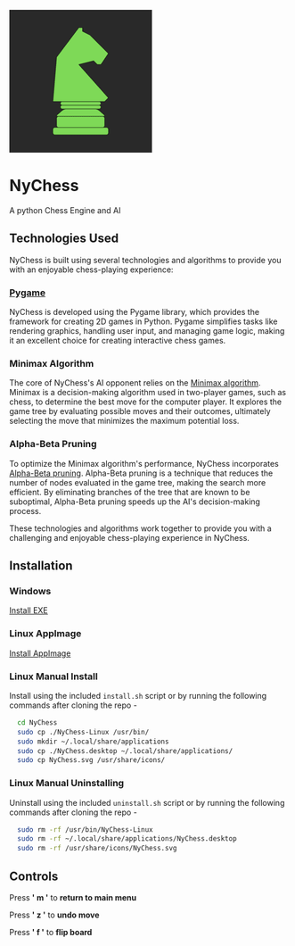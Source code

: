![Logo](https://raw.githubusercontent.com/nnisarggada/NyChess/main/Logo.png)

# NyChess

A python Chess Engine and AI

## Technologies Used

NyChess is built using several technologies and algorithms to provide you with an enjoyable chess-playing experience:

### [Pygame](https://www.pygame.org/)

NyChess is developed using the Pygame library, which provides the framework for creating 2D games in Python. Pygame simplifies tasks like rendering graphics, handling user input, and managing game logic, making it an excellent choice for creating interactive chess games.

### Minimax Algorithm

The core of NyChess's AI opponent relies on the [Minimax algorithm](https://en.wikipedia.org/wiki/Minimax). Minimax is a decision-making algorithm used in two-player games, such as chess, to determine the best move for the computer player. It explores the game tree by evaluating possible moves and their outcomes, ultimately selecting the move that minimizes the maximum potential loss.

### Alpha-Beta Pruning

To optimize the Minimax algorithm's performance, NyChess incorporates [Alpha-Beta pruning](https://en.wikipedia.org/wiki/Alpha%E2%80%93beta_pruning). Alpha-Beta pruning is a technique that reduces the number of nodes evaluated in the game tree, making the search more efficient. By eliminating branches of the tree that are known to be suboptimal, Alpha-Beta pruning speeds up the AI's decision-making process.

These technologies and algorithms work together to provide you with a challenging and enjoyable chess-playing experience in NyChess.

## Installation

### Windows

[Install EXE](https://github.com/nnisarggada/NyChess/releases/tag/Windows)

### Linux AppImage

[Install AppImage](https://github.com/nnisarggada/NyChess/releases/tag/Linux)

### Linux Manual Install

Install using the included `install.sh` script or by running the following commands after cloning the repo -

```bash
  cd NyChess
  sudo cp ./NyChess-Linux /usr/bin/
  sudo mkdir ~/.local/share/applications
  sudo cp ./NyChess.desktop ~/.local/share/applications/
  sudo cp NyChess.svg /usr/share/icons/
```

### Linux Manual Uninstalling

Uninstall using the included `uninstall.sh` script or by running the following commands after cloning the repo -

```bash
  sudo rm -rf /usr/bin/NyChess-Linux
  sudo rm -rf ~/.local/share/applications/NyChess.desktop
  sudo rm -rf /usr/share/icons/NyChess.svg
```

## Controls

Press **' m '** to **return to main menu**

Press **' z '** to **undo move**

Press **' f '** to **flip board**
